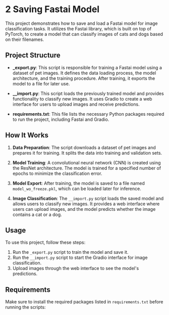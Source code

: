 # 2 Saving Fastai Model

This project demonstrates how to save and load a Fastai model for image classification tasks. It utilizes the Fastai library, which is built on top of PyTorch, to create a model that can classify images of cats and dogs based on their filenames.

## Project Structure

- **_export.py**: This script is responsible for training a Fastai model using a dataset of pet images. It defines the data loading process, the model architecture, and the training procedure. After training, it exports the model to a file for later use.
  
- **__import.py**: This script loads the previously trained model and provides functionality to classify new images. It uses Gradio to create a web interface for users to upload images and receive predictions.

- **requirements.txt**: This file lists the necessary Python packages required to run the project, including Fastai and Gradio.

## How It Works

1. **Data Preparation**: The script downloads a dataset of pet images and prepares it for training. It splits the data into training and validation sets.

2. **Model Training**: A convolutional neural network (CNN) is created using the ResNet architecture. The model is trained for a specified number of epochs to minimize the classification error.

3. **Model Export**: After training, the model is saved to a file named `model_wo_freeze.pkl`, which can be loaded later for inference.

4. **Image Classification**: The `__import.py` script loads the saved model and allows users to classify new images. It provides a web interface where users can upload images, and the model predicts whether the image contains a cat or a dog.

## Usage

To use this project, follow these steps:

1. Run the `_export.py` script to train the model and save it.
2. Run the `__import.py` script to start the Gradio interface for image classification.
3. Upload images through the web interface to see the model's predictions.

## Requirements

Make sure to install the required packages listed in `requirements.txt` before running the scripts:

